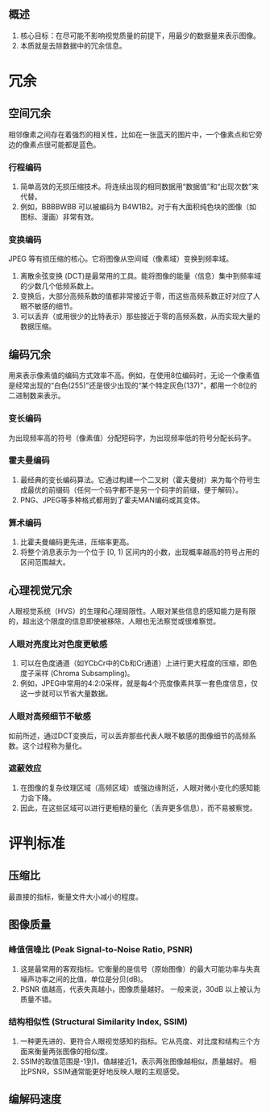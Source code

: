 ## 概述
1. 核心目标：在尽可能不影响视觉质量的前提下，用最少的数据量来表示图像。
2. 本质就是去除数据中的冗余信息。
# 冗余
## 空间冗余
相邻像素之间存在着强烈的相关性，比如在一张蓝天的图片中，一个像素点和它旁边的像素点很可能都是蓝色。
### 行程编码
1. 简单高效的无损压缩技术。将连续出现的相同数据用“数据值”和“出现次数”来代替。
2. 例如，BBBBWBB 可以被编码为 B4W1B2。对于有大面积纯色块的图像（如图标、漫画）非常有效。
### 变换编码
JPEG 等有损压缩的核心。它将图像从空间域（像素域）变换到频率域。
1. 离散余弦变换 (DCT)是最常用的工具。能将图像的能量（信息）集中到频率域的少数几个低频系数上。
2. 变换后，大部分高频系数的值都非常接近于零，而这些高频系数正好对应了人眼不敏感的细节。
3. 可以丢弃（或用很少的比特表示）那些接近于零的高频系数，从而实现大量的数据压缩。
## 编码冗余
用来表示像素值的编码方式效率不高。例如，在使用8位编码时，无论一个像素值是经常出现的“白色(255)”还是很少出现的“某个特定灰色(137)”，都用一个8位的二进制数来表示。
### 变长编码
为出现频率高的符号（像素值）分配短码字，为出现频率低的符号分配长码字。
### 霍夫曼编码
1. 最经典的变长编码算法。它通过构建一个二叉树（霍夫曼树）来为每个符号生成最优的前缀码（任何一个码字都不是另一个码字的前缀，便于解码）。
2. PNG、JPEG等多种格式都用到了霍夫MAN编码或其变体。
### 算术编码
1. 比霍夫曼编码更先进，压缩率更高。
2. 将整个消息表示为一个位于 [0, 1) 区间内的小数，出现概率越高的符号占用的区间范围越大。
## 心理视觉冗余
人眼视觉系统（HVS）的生理和心理局限性。人眼对某些信息的感知能力是有限的，超出这个限度的信息即使被移除，人眼也无法察觉或很难察觉。
### 人眼对亮度比对色度更敏感
1. 可以在色度通道（如YCbCr中的Cb和Cr通道）上进行更大程度的压缩，即色度子采样 (Chroma Subsampling)。
2. 例如，JPEG中常用的4:2:0采样，就是每4个亮度像素共享一套色度信息，仅这一步就可以节省大量数据。
### 人眼对高频细节不敏感
如前所述，通过DCT变换后，可以丢弃那些代表人眼不敏感的图像细节的高频系数。这个过程称为量化。
### 遮蔽效应
1. 在图像的复杂纹理区域（高频区域）或强边缘附近，人眼对微小变化的感知能力会下降。
2. 因此，在这些区域可以进行更粗糙的量化（丢弃更多信息），而不易被察觉。

# 评判标准
## 压缩比
最直接的指标，衡量文件大小减小的程度。
## 图像质量
### 峰值信噪比 (Peak Signal-to-Noise Ratio, PSNR)
1. 这是最常用的客观指标。它衡量的是信号（原始图像）的最大可能功率与失真噪声功率之间的比值，单位是分贝(dB)。
2. PSNR 值越高，代表失真越小，图像质量越好。 一般来说，30dB 以上被认为质量不错。
### 结构相似性 (Structural Similarity Index, SSIM)
1. 一种更先进的、更符合人眼视觉感知的指标。它从亮度、对比度和结构三个方面来衡量两张图像的相似度。
2. SSIM的取值范围是-1到1，值越接近1，表示两张图像越相似，质量越好。 相比PSNR，SSIM通常能更好地反映人眼的主观感受。
## 编解码速度
